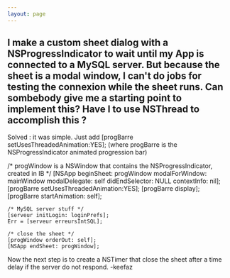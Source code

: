 ```yaml
---
layout: page
---
```


I make a custom sheet dialog with a NSProgressIndicator to wait until my App is connected to a MySQL server. But because the sheet is a modal window, I can't do jobs for testing the connexion while the sheet runs. 
Can sombebody give me a starting point to implement this? 
Have I to use NSThread to accomplish this ?
----
Solved : it was simple. Just add      [progBarre setUsesThreadedAnimation:YES];  (where progBarre is the NSProgressIndicator animated progression bar)
    
/* progWindow is a NSWindow that contains the NSProgressIndicator, created in IB */
[NSApp beginSheet: progWindow
       modalForWindow: mainWindow
        modalDelegate: self
       didEndSelector: NULL
          contextInfo: nil];
    [progBarre setUsesThreadedAnimation:YES];
    [progBarre display];
    [progBarre startAnimation: self];
    
    /* MySQL server stuff */
    [serveur initLogin: loginPrefs];
    Err = [serveur erreursIntSQL];
    
    /* close the sheet */
    [progWindow orderOut: self];
    [NSApp endSheet: progWindow];


Now the next step is to create a NSTimer that close the sheet after a time delay if the server do not respond.
    -keefaz
